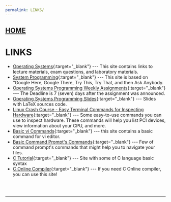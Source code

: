 ```yaml
---
permalink: LINKS/
---
```


## [HOME](../)

# LINKS

* [Operating Systems](https://os.vlsm.org/){:target="_blank"} ---
  This site contains links to lecture materials, exam questions, and laboratory materials.
* [System Programming](https://sp.vlsm.org/){:target="_blank"} ---
  This site is based on “Google Here, Google There, Try This, Try That, and then Ask Anybody.
* [Operating Systems Programming Weekly Assignments](https://demos.vlsm.org/){:target="_blank"} ---
  The Deadline is 7 (seven) days after the assignment was announced.
* [Operating Systems Programming Slides](https://docos.vlsm.org/){:target="_blank"} ---
  Slides with LaTeX sources code.
* [Linux Crash Course - Easy Terminal Commands for Inspecting Hardware](https://youtu.be/oGyJr-iUwt8?si=59V2boc0XfmlFekg){:target="_blank"} ---
Some easy-to-use commands you can use to inspect hardware. 
These commands will help you list PCI devices, view information about your CPU, and more.
* [Basic vi Commands](https://www.cs.colostate.edu/helpdocs/vi.html){:target="_blank"} ---
  this site contains a basic command for vi editor.
* [Basic Command Prompt's Commands](https://www.digitalcitizen.life/command-prompt-how-use-basic-commands/#:~:text=To%20view%20the%20contents%20of%20the%20folder%2C%20type%3A,date%20and%20time%20when%20they%20were%20last%20modified%29.){:target="_blank"} ---
  Few of command prompt's commands that might help you to navigate your files.
* [C Tutorial](https://www.w3schools.com/c/index.php){:target="_blank"} ---
  Site with some of C language basic syntax
* [C Online Compiler](https://www.programiz.com/c-programming/online-compiler/){:target="_blank"} ---
  If you need C Online compiler, you can use this site!

<br>
<br>
<hr>
